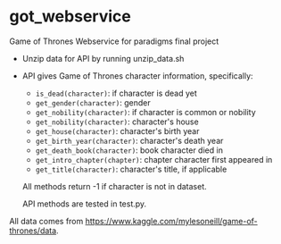# got_webservice
Game of Thrones Webservice for paradigms final project

* Unzip data for API by running unzip_data.sh

* API gives Game of Thrones character information, specifically:
  * `is_dead(character)`: if character is dead yet
  * `get_gender(character)`: gender
  * `get_nobility(character)`: if character is common or nobility
  * `get_nobility(character)`: character's house
  * `get_house(character)`: character's birth year
  * `get_birth_year(character)`: character's death year
  * `get_death_book(character)`: book character died in
  * `get_intro_chapter(chapter)`: chapter character first appeared in
  * `get_title(character)`: character's title, if applicable

  All methods return -1 if character is not in dataset.

  API methods are tested in test.py.

All data comes from https://www.kaggle.com/mylesoneill/game-of-thrones/data.
